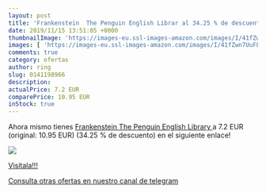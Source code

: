 ```yaml
---
layout: post
title: 'Frankenstein  The Penguin English Librar al 34.25 % de descuento'
date: 2019/11/15 13:51:05 +0000
thumbnailImage: 'https://images-eu.ssl-images-amazon.com/images/I/41fZwn7UuFL._SL200_.jpg'
images: [ 'https://images-eu.ssl-images-amazon.com/images/I/41fZwn7UuFL._SL200_.jpg' ]
comments: true
category: ofertas
author: ring
slug: 0141198966
description:
actualPrice: 7.2 EUR
comparePrice: 10.95 EUR
inStock: true
---
```


Ahora mismo tienes [Frankenstein  The Penguin English Library ](https://www.amazon.com/dp/0141198966/?tag=redken08-20) a 7.2 EUR (original: 10.95 EUR) (34.25 %  de descuento) en el siguiente enlace!

[![](https://images-eu.ssl-images-amazon.com/images/I/41fZwn7UuFL._SL200_.jpg)](https://www.amazon.com/dp/0141198966/?tag=redken08-20)

[Visítala!!!](https://www.amazon.com/dp/0141198966/?tag=redken08-20)

[Consulta otras ofertas en nuestro canal de telegram](https://t.me/s/ofertas25)
